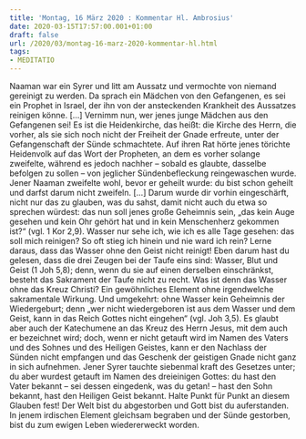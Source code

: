 ```yaml
---
title: 'Montag, 16 März 2020 : Kommentar Hl. Ambrosius'
date: 2020-03-15T17:57:00.001+01:00
draft: false
url: /2020/03/montag-16-marz-2020-kommentar-hl.html
tags: 
- MEDITATIO
---
```


Naaman war ein Syrer und litt am Aussatz und vermochte von niemand gereinigt zu werden. Da sprach ein Mädchen von den Gefangenen, es sei ein Prophet in Israel, der ihn von der ansteckenden Krankheit des Aussatzes reinigen könne. \[…\] Vernimm nun, wer jenes junge Mädchen aus den Gefangenen sei! Es ist die Heidenkirche, das heißt: die Kirche des Herrn, die vorher, als sie sich noch nicht der Freiheit der Gnade erfreute, unter der Gefangenschaft der Sünde schmachtete. Auf ihren Rat hörte jenes törichte Heidenvolk auf das Wort der Propheten, an dem es vorher solange zweifelte, während es jedoch nachher – sobald es glaubte, dasselbe befolgen zu sollen – von jeglicher Sündenbefleckung reingewaschen wurde. Jener Naaman zweifelte wohl, bevor er geheilt wurde: du bist schon geheilt und darfst darum nicht zweifeln. \[…\] Darum wurde dir vorhin eingeschärft, nicht nur das zu glauben, was du sahst, damit nicht auch du etwa so sprechen würdest: das nun soll jenes große Geheimnis sein, „das kein Auge gesehen und kein Ohr gehört hat und in kein Menschenherz gekommen ist?“ (vgl. 1 Kor 2,9). Wasser nur sehe ich, wie ich es alle Tage gesehen: das soll mich reinigen? So oft stieg ich hinein und nie ward ich rein? Lerne daraus, dass das Wasser ohne den Geist nicht reinigt! Eben darum hast du gelesen, dass die drei Zeugen bei der Taufe eins sind: Wasser, Blut und Geist (1 Joh 5,8); denn, wenn du sie auf einen derselben einschränkst, besteht das Sakrament der Taufe nicht zu recht. Was ist denn das Wasser ohne das Kreuz Christi? Ein gewöhnliches Element ohne irgendwelche sakramentale Wirkung. Und umgekehrt: ohne Wasser kein Geheimnis der Wiedergeburt; denn „wer nicht wiedergeboren ist aus dem Wasser und dem Geist, kann in das Reich Gottes nicht eingehen“ (vgl. Joh 3,5). Es glaubt aber auch der Katechumene an das Kreuz des Herrn Jesus, mit dem auch er bezeichnet wird; doch, wenn er nicht getauft wird im Namen des Vaters und des Sohnes und des Heiligen Geistes, kann er den Nachlass der Sünden nicht empfangen und das Geschenk der geistigen Gnade nicht ganz in sich aufnehmen. Jener Syrer tauchte siebenmal kraft des Gesetzes unter; du aber wurdest getauft im Namen des dreieinigen Gottes: du hast den Vater bekannt – sei dessen eingedenk, was du getan! – hast den Sohn bekannt, hast den Heiligen Geist bekannt. Halte Punkt für Punkt an diesem Glauben fest! Der Welt bist du abgestorben und Gott bist du auferstanden. In jenem irdischen Element gleichsam begraben und der Sünde gestorben, bist du zum ewigen Leben wiedererweckt worden.